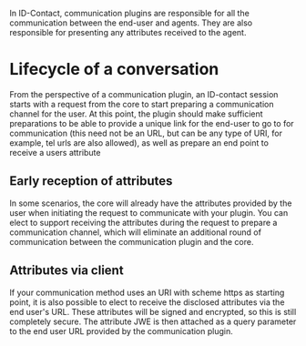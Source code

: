 In ID-Contact, communication plugins are responsible for all the communication between the end-user and agents. They are also responsible for presenting any attributes received to the agent.

# Lifecycle of a conversation

From the perspective of a communication plugin, an ID-contact session starts with a request from the core to start preparing a communication channel for the user. At this point, the plugin should make sufficient preparations to be able to provide a unique link for the end-user to go to for communication (this need not be an URL, but can be any type of URI, for example, tel urls are also allowed), as well as prepare an end point to receive a users attribute 

## Early reception of attributes

In some scenarios, the core will already have the attributes provided by the user when initiating the request to communicate with your plugin. You can elect to support receiving the attributes during the request to prepare a communication channel, which will eliminate an additional round of communication between the communication plugin and the core.

## Attributes via client

If your communication method uses an URI with scheme https as starting point, it is also possible to elect to receive the disclosed attributes via the end user's URL. These attributes will be signed and encrypted, so this is still completely secure. The attribute JWE is then attached as a query parameter to the end user URL provided by the communication plugin.
